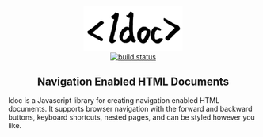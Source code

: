 <div align="center">
<img src="img/logo.png" width="200px"></img>
<br>
<a href="https://travis-ci.org/adambertrandberger/ldoc"><img alt="build status" src="https://travis-ci.org/adambertrandberger/ldoc.svg?branch=master"></img></a>
<h2>Navigation Enabled HTML Documents</h2>
</div>

ldoc is a Javascript library for creating navigation enabled HTML documents. It supports browser navigation with the forward and backward buttons, keyboard shortcuts, nested pages, and can be styled however you like.
